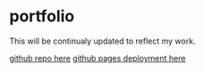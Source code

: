 # portfolio
This will be continualy updated to reflect my work.

[github repo here](https://github.com/jamesyoungGHusername/portfolio)
[github pages deployment here](https://jamesyoungghusername.github.io/portfolio/)